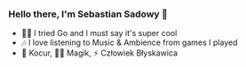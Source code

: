 ### Hello there, I'm Sebastian Sadowy 👋

 - 🏃‍♀️ I tried Go and I must say it's super cool
 - 🎶 I love listening to Music & Ambience from games I played
 - 🐅 Kocur, 🧙‍♂️ Magik, ⚡ Człowiek Błyskawica
